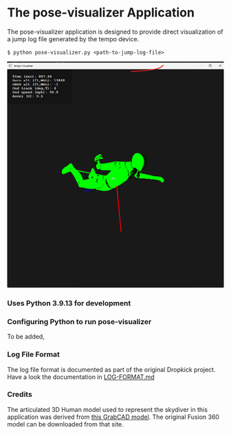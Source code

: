 # The pose-visualizer Application

The pose-visualizer application is designed to provide direct visualization of a jump log file generated by the tempo device.

```
$ python pose-visualizer.py <path-to-jump-log-file>
```

![application](../../images/tempo-visualizer.png)


### Uses Python 3.9.13 for development

### Configuring Python to run pose-visualizer

To be added,

### Log File Format

The log file format is documented as part of the original Dropkick project. Have a look the documentation in [LOG-FORMAT.md](https://github.com/rrainey/dropkick/blob/main/LOG-FORMAT.md)

### Credits

The articulated 3D Human model used to represent the skydiver in this application was derived from [this GrabCAD model](https://grabcad.com/library/human-body-model-joints-for-fusion360-1). The original Fusion 360 model can be downloaded from that site.
